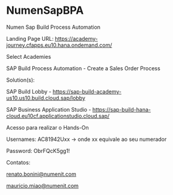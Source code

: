 # NumenSapBPA
Numen Sap Build Process Automation


Landing Page URL:
https://academy-journey.cfapps.eu10.hana.ondemand.com/


Select Academies

SAP Build Process Automation - Create a Sales Order Process


Solution(s):

SAP Build Lobby - https://sap-build-academy-us10.us10.build.cloud.sap/lobby

SAP Business Application Studio - https://sap-build-hana-cloud.eu10cf.applicationstudio.cloud.sap/


Acesso para realizar o Hands-On

Usernames: AC81942Uxx  -> onde xx equivale ao seu numerador

Password: ObrFQcK5gg1!


Contatos:

renato.bonini@numenit.com

mauricio.miao@numenit.com

